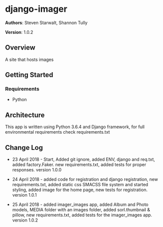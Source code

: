 # django-imager

**Authors**: Steven Starwalt, Shannon Tully

**Version**: 1.0.2

## Overview
A site that hosts images

## Getting Started

### Requirements
- Python

## Architecture
This app is written using Python 3.6.4 and Django framework, for full environmental requirements check requirements.txt

## Change Log
- 23 April 2018 - Start, Added git ignore, added ENV, django and req.txt, added factory.Faker. new requirements.txt, added tests for proper responses. version 1.0.0

- 24 April 2018 - added code for registration and django registration, new requirements.txt, added static css SMACSS file system and started styling, added image for the home page, new tests for registration. version 1.0.1

- 25 April 2018 - added imager_images app, added Album and Photo models, MEDIA folder with an images folder, added sorl.thumbnail & pillow, new requirements.txt, added tests for the imager_images app. version 1.0.2
